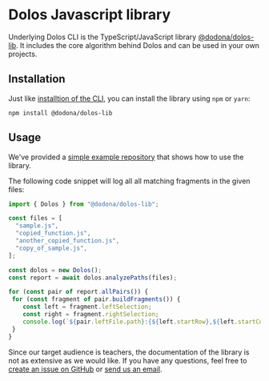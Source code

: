 # Dolos Javascript library

Underlying Dolos CLI is the TypeScript/JavaScript library [@dodona/dolos-lib](https://www.npmjs.com/package/@dodona/dolos-lib).
It includes the core algorithm behind Dolos and can be used in your own projects.

## Installation

Just like [installtion of the CLI](/guide/installation.html), you can install the library using `npm` or `yarn`:

```shell
npm install @dodona/dolos-lib
```

## Usage

We've provided a [simple example repository](https://github.com/rien/dolos-lib-example/blob/main/index.mjs) that shows how to use the library.

The following code snippet will log all all matching fragments in the given files:

```javascript
import { Dolos } from "@dodona/dolos-lib";

const files = [
  "sample.js",
  "copied_function.js",
  "another_copied_function.js",
  "copy_of_sample.js",
];

const dolos = new Dolos();
const report = await dolos.analyzePaths(files);

for (const pair of report.allPairs()) {
 for (const fragment of pair.buildFragments()) {
    const left = fragment.leftSelection;
    const right = fragment.rightSelection;
    console.log(`${pair.leftFile.path}:{${left.startRow},${left.startCol} -> ${left.endRow},${left.endCol}} matches with ${pair.rightFile.path}:{${right.startRow},${right.startCol} -> ${right.endRow},${right.endCol}}`);
 }
}
```

Since our target audience is teachers, the documentation of the library is not as extensive as we would like.
If you have any questions, feel free to [create an issue on GitHub](https://github.com/dodona-edu/dolos) or [send us an email](mailto:dodona@ugent.be).

